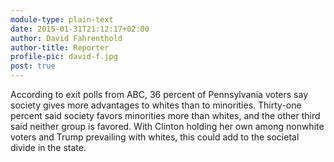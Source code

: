 ```yaml
---
module-type: plain-text
date: 2015-01-31T21:12:17+02:00
author: David Fahrenthold
author-title: Reporter
profile-pic: david-f.jpg
post: true
---
```



According to exit polls from ABC, 36 percent of Pennsylvania voters say society gives more advantages to whites than to minorities. Thirty-one percent said society favors minorities more than whites, and the other third said neither group is favored. With Clinton holding her own among nonwhite voters and Trump prevailing with whites, this could add to the societal divide in the state.
